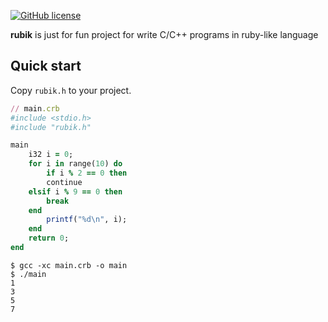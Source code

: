 [![GitHub license](https://img.shields.io/badge/license-MIT-blue.svg)](https://github.com/alploskov/rubik/blob/master/LICENSE.txt)

**rubik** is just for fun project for write C/C++ programs in ruby-like language


Quick start
-----------

Copy `rubik.h` to your project.


```ruby
// main.crb
#include <stdio.h>
#include "rubik.h"

main
    i32 i = 0;
    for i in range(10) do
        if i % 2 == 0 then
	    continue
	elsif i % 9 == 0 then
	    break
	end
        printf("%d\n", i);
    end
    return 0;
end
```


```
$ gcc -xc main.crb -o main
$ ./main
1
3
5
7
```
